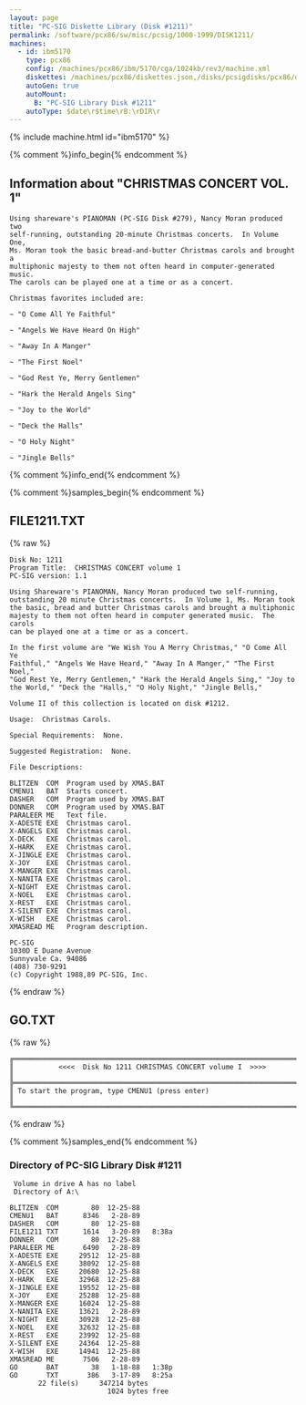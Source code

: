 ```yaml
---
layout: page
title: "PC-SIG Diskette Library (Disk #1211)"
permalink: /software/pcx86/sw/misc/pcsig/1000-1999/DISK1211/
machines:
  - id: ibm5170
    type: pcx86
    config: /machines/pcx86/ibm/5170/cga/1024kb/rev3/machine.xml
    diskettes: /machines/pcx86/diskettes.json,/disks/pcsigdisks/pcx86/diskettes.json
    autoGen: true
    autoMount:
      B: "PC-SIG Library Disk #1211"
    autoType: $date\r$time\rB:\rDIR\r
---
```


{% include machine.html id="ibm5170" %}

{% comment %}info_begin{% endcomment %}

## Information about "CHRISTMAS CONCERT VOL. 1"

    Using shareware's PIANOMAN (PC-SIG Disk #279), Nancy Moran produced two
    self-running, outstanding 20-minute Christmas concerts.  In Volume One,
    Ms. Moran took the basic bread-and-butter Christmas carols and brought a
    multiphonic majesty to them not often heard in computer-generated
    music.
    The carols can be played one at a time or as a concert.
    
    Christmas favorites included are:
    
    ~ "O Come All Ye Faithful"
    
    ~ "Angels We Have Heard On High"
    
    ~ "Away In A Manger"
    
    ~ "The First Noel"
    
    ~ "God Rest Ye, Merry Gentlemen"
    
    ~ "Hark the Herald Angels Sing"
    
    ~ "Joy to the World"
    
    ~ "Deck the Halls"
    
    ~ "O Holy Night"
    
    ~ "Jingle Bells"
{% comment %}info_end{% endcomment %}

{% comment %}samples_begin{% endcomment %}

## FILE1211.TXT

{% raw %}
```
Disk No: 1211
Program Title:  CHRISTMAS CONCERT volume 1
PC-SIG version: 1.1

Using Shareware's PIANOMAN, Nancy Moran produced two self-running,
outstanding 20 minute Christmas concerts.  In Volume 1, Ms. Moran took
the basic, bread and butter Christmas carols and brought a multiphonic
majesty to them not often heard in computer generated music.  The carols
can be played one at a time or as a concert.

In the first volume are "We Wish You A Merry Christmas," "O Come All Ye
Faithful," "Angels We Have Heard," "Away In A Manger," "The First Noel,"
"God Rest Ye, Merry Gentlemen," "Hark the Herald Angels Sing," "Joy to
the World," "Deck the "Halls," "O Holy Night," "Jingle Bells,"

Volume II of this collection is located on disk #1212.

Usage:  Christmas Carols.

Special Requirements:  None.

Suggested Registration:  None.

File Descriptions:

BLITZEN  COM  Program used by XMAS.BAT
CMENU1   BAT  Starts concert.
DASHER   COM  Program used by XMAS.BAT
DONNER   COM  Program used by XMAS.BAT
PARALEER ME   Text file.
X-ADESTE EXE  Christmas carol.
X-ANGELS EXE  Christmas carol.
X-DECK   EXE  Christmas carol.
X-HARK   EXE  Christmas carol.
X-JINGLE EXE  Christmas carol.
X-JOY    EXE  Christmas carol.
X-MANGER EXE  Christmas carol.
X-NANITA EXE  Christmas carol.
X-NIGHT  EXE  Christmas carol.
X-NOEL   EXE  Christmas carol.
X-REST   EXE  Christmas carol.
X-SILENT EXE  Christmas carol.
X-WISH   EXE  Christmas carol.
XMASREAD ME   Program description.

PC-SIG
1030D E Duane Avenue
Sunnyvale Ca. 94086
(408) 730-9291
(c) Copyright 1988,89 PC-SIG, Inc.

```
{% endraw %}

## GO.TXT

{% raw %}
```
╔═════════════════════════════════════════════════════════════════════════╗
║           <<<<  Disk No 1211 CHRISTMAS CONCERT volume I  >>>>           ║
╠═════════════════════════════════════════════════════════════════════════╣
║ To start the program, type CMENU1 (press enter)                         ║
╚═════════════════════════════════════════════════════════════════════════╝
```
{% endraw %}

{% comment %}samples_end{% endcomment %}

### Directory of PC-SIG Library Disk #1211

     Volume in drive A has no label
     Directory of A:\

    BLITZEN  COM        80  12-25-88
    CMENU1   BAT      8346   2-28-89
    DASHER   COM        80  12-25-88
    FILE1211 TXT      1614   3-20-89   8:38a
    DONNER   COM        80  12-25-88
    PARALEER ME       6490   2-28-89
    X-ADESTE EXE     29512  12-25-88
    X-ANGELS EXE     38092  12-25-88
    X-DECK   EXE     20680  12-25-88
    X-HARK   EXE     32968  12-25-88
    X-JINGLE EXE     19552  12-25-88
    X-JOY    EXE     25288  12-25-88
    X-MANGER EXE     16024  12-25-88
    X-NANITA EXE     13621   2-28-89
    X-NIGHT  EXE     30928  12-25-88
    X-NOEL   EXE     32632  12-25-88
    X-REST   EXE     23992  12-25-88
    X-SILENT EXE     24364  12-25-88
    X-WISH   EXE     14941  12-25-88
    XMASREAD ME       7506   2-28-89
    GO       BAT        38   1-18-88   1:38p
    GO       TXT       386   3-17-89   8:25a
           22 file(s)     347214 bytes
                            1024 bytes free
